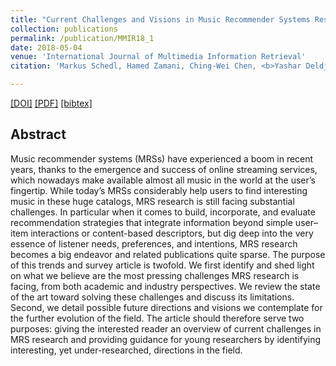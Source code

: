 ```yaml
---
title: "Current Challenges and Visions in Music Recommender Systems Research"
collection: publications
permalink: /publication/MMIR18_1
date: 2018-05-04
venue: 'International Journal of Multimedia Information Retrieval'
citation: 'Markus Schedl, Hamed Zamani, Ching-Wei Chen, <b>Yashar Deldjoo</b>, Mehdi Elahi <i> International Journal of Multimedia Information Retrieval </i> <b>MMIR 2018</b>.'

---
```


[[DOI]](https://link.springer.com/article/10.1007/s13735-018-0154-2)  [[PDF]](https://link.springer.com/content/pdf/10.1007%2Fs13735-018-0154-2.pdf)  [[bibtex]](https://github.com/yasdel/yasdel.github.io/tree/master/_publications/MMIR18_1.bib)


## Abstract

Music recommender systems (MRSs) have experienced a boom in recent years, thanks to the emergence and success of online streaming services, which nowadays make available almost all music in the world at the user’s fingertip. While today’s MRSs considerably help users to find interesting music in these huge catalogs, MRS research is still facing substantial challenges. In particular when it comes to build, incorporate, and evaluate recommendation strategies that integrate information beyond simple user–item interactions or content-based descriptors, but dig deep into the very essence of listener needs, preferences, and intentions, MRS research becomes a big endeavor and related publications quite sparse. The purpose of this trends and survey article is twofold. We first identify and shed light on what we believe are the most pressing challenges MRS research is facing, from both academic and industry perspectives. We review the state of the art toward solving these challenges and discuss its limitations. Second, we detail possible future directions and visions we contemplate for the further evolution of the field. The article should therefore serve two purposes: giving the interested reader an overview of current challenges in MRS research and providing guidance for young researchers by identifying interesting, yet under-researched, directions in the field.

